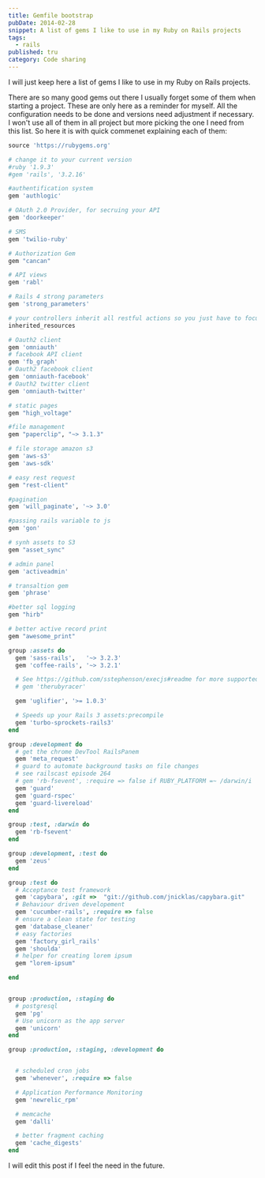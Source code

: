 ```yaml
---
title: Gemfile bootstrap
pubDate: 2014-02-28
snippet: A list of gems I like to use in my Ruby on Rails projects
tags:
  - rails
published: tru
category: Code sharing
---
```

I will just keep here a list of gems I like to use in my Ruby on Rails projects.

There are so many good gems out there I usually forget some of them when starting a project. These are only here as a reminder for myself. All the configuration needs to be done and versions need adjustment if necessary.
I won't use all of them in all project but more picking the one I need from this list.
So here it is with quick commenet explaining each of them:

``` ruby
source 'https://rubygems.org'

# change it to your current version
#ruby '1.9.3'
#gem 'rails', '3.2.16'

#authentification system
gem 'authlogic'

# OAuth 2.0 Provider, for secruing your API
gem 'doorkeeper'

# SMS
gem 'twilio-ruby'

# Authorization Gem
gem "cancan"

# API views
gem 'rabl'

# Rails 4 strong parameters
gem 'strong_parameters'

# your controllers inherit all restful actions so you just have to focus on what is important.
inherited_resources

# Oauth2 client
gem 'omniauth'
# facebook API client
gem 'fb_graph'
# Oauth2 facebook client
gem 'omniauth-facebook'
# Oauth2 twitter client
gem 'omniauth-twitter'

# static pages
gem "high_voltage"

#file management
gem "paperclip", "~> 3.1.3"

# file storage amazon s3
gem 'aws-s3'
gem 'aws-sdk'

# easy rest request
gem "rest-client"

#pagination
gem 'will_paginate', '~> 3.0'

#passing rails variable to js
gem 'gon'

# synh assets to S3
gem "asset_sync"

# admin panel
gem 'activeadmin'

# transaltion gem
gem 'phrase'

#better sql logging
gem "hirb"

# better active record print
gem "awesome_print"

group :assets do
  gem 'sass-rails',   '~> 3.2.3'
  gem 'coffee-rails', '~> 3.2.1'

  # See https://github.com/sstephenson/execjs#readme for more supported runtimes
  # gem 'therubyracer'

  gem 'uglifier', '>= 1.0.3'

  # Speeds up your Rails 3 assets:precompile
  gem 'turbo-sprockets-rails3'
end

group :development do
  # get the chrome DevTool RailsPanem
  gem 'meta_request'
  # guard to automate background tasks on file changes
  # see railscast episode 264
  # gem 'rb-fsevent', :require => false if RUBY_PLATFORM =~ /darwin/i
  gem 'guard'
  gem 'guard-rspec'
  gem 'guard-livereload'
end

group :test, :darwin do
  gem 'rb-fsevent'
end

group :development, :test do
  gem 'zeus'
end

group :test do
  # Acceptance test framework
  gem 'capybara', :git =>  "git://github.com/jnicklas/capybara.git"
  # Behaviour driven developement
  gem 'cucumber-rails', :require => false
  # ensure a clean state for testing
  gem 'database_cleaner'
  # easy factories
  gem 'factory_girl_rails'
  gem 'shoulda'
  # helper for creating lorem ipsum
  gem "lorem-ipsum"

end


group :production, :staging do
  # postgresql
  gem 'pg'
  # Use unicorn as the app server
  gem 'unicorn'
end

group :production, :staging, :development do


  # scheduled cron jobs
  gem 'whenever', :require => false

  # Application Performance Monitoring
  gem 'newrelic_rpm'

  # memcache
  gem 'dalli'

  # better fragment caching
  gem 'cache_digests'
end

```

I will edit this post if I feel the need in the future.
